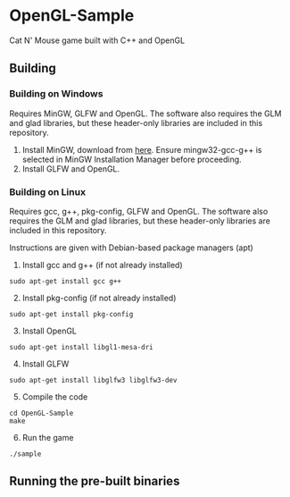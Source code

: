 # OpenGL-Sample

Cat N' Mouse game built with C++ and OpenGL

## Building

### Building on Windows

Requires MinGW, GLFW and OpenGL.  The software also requires the GLM and glad libraries, but these header-only libraries are included in this repository.

1) Install MinGW, download from [here](https://sourceforge.net/projects/mingw/).  Ensure mingw32-gcc-g++ is selected in MinGW Installation Manager before proceeding.
2) Install GLFW and OpenGL.

### Building on Linux

Requires gcc, g++, pkg-config, GLFW and OpenGL.  The software also requires the GLM and glad libraries, but these header-only libraries are included in this repository.

Instructions are given with Debian-based package managers (apt)

1) Install gcc and g++ (if not already installed)
```shell
sudo apt-get install gcc g++
```
2) Install pkg-config (if not already installed)
```shell
sudo apt-get install pkg-config
```
3) Install OpenGL
```shell
sudo apt-get install libgl1-mesa-dri
```
4) Install GLFW
```shell
sudo apt-get install libglfw3 libglfw3-dev
```
5) Compile the code
```shell
cd OpenGL-Sample
make
```
6) Run the game
```shell
./sample
```

## Running the pre-built binaries

